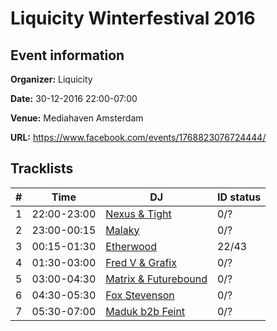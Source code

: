 # Liquicity Winterfestival 2016
## Event information
**Organizer:** Liquicity

**Date:** 30-12-2016 22:00-07:00

**Venue:** Mediahaven Amsterdam

**URL:** https://www.facebook.com/events/1768823076724444/

## Tracklists
| \#  | Time        | DJ                                                                  | ID status |
| --- | ----------- | ------------------------------------------------------------------- | --------- |
| 1   | 22:00-23:00 | [Nexus & Tight](../master/1-nexus_and_tight.md)                     | 0/?       |
| 2   | 23:00-00:15 | [Malaky](../master/2-malaky.md)                                     | 0/?       |
| 3   | 00:15-01:30 | [Etherwood](../master/3-etherwood.md)                               | 22/43     |
| 4   | 01:30-03:00 | [Fred V & Grafix](../master/4-fred_v_and_grafix.md)                 | 0/?       |
| 5   | 03:00-04:30 | [Matrix & Futurebound](../master/5-matrix_and_futurebound.md)       | 0/?       |
| 6   | 04:30-05:30 | [Fox Stevenson](../master/6-fox_stevenson.md)                       | 0/?       |
| 7   | 05:30-07:00 | [Maduk b2b Feint](../master/7-maduk_b2b_feint.md)                   | 0/?       |
